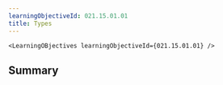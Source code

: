 ```yaml
---
learningObjectiveId: 021.15.01.01
title: Types
---
```


```tsx eval
<LearningOBjectives learningObjectiveId={021.15.01.01} />
```

## Summary
